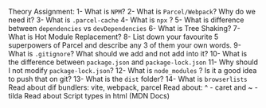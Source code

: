 Theory Assignment:
1- What is `NPM`?
2- What is `Parcel/Webpack`? Why do we need it?
3- What is `.parcel-cache`
4- What is `npx` ?
5- What is difference between `dependencies` vs `devDependencies`
6- What is Tree Shaking?
7- What is Hot Module Replacement?
8- List down your favourite 5 superpowers of Parcel and describe any 3 of them your own words.
9- What is `.gitignore`? What should we add and not add into it?
10- What is the difference between `package.json` and `package-lock.json`
11- Why should I not modify `package-lock.json`?
12- What is `node_modules` ? Is it a good idea to push that on git?
13- What is the `dist` folder?
14- What is `browserlists` Read about dif bundlers: vite, webpack, parcel
Read about: ^ - caret and ~ - tilda
Read about Script types in html (MDN Docs)
